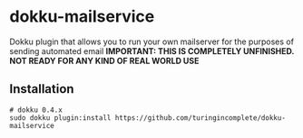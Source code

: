 # dokku-mailservice
Dokku plugin that allows you to run your own mailserver for the purposes of sending automated email
**IMPORTANT: THIS IS COMPLETELY UNFINISHED. NOT READY FOR ANY KIND OF REAL WORLD USE**

## Installation
```
# dokku 0.4.x
sudo dokku plugin:install https://github.com/turingincomplete/dokku-mailservice
```
